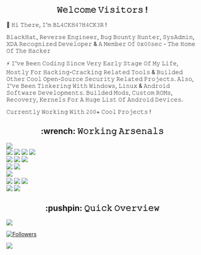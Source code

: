 <h2 align="center">𝚆𝚎𝚕𝚌𝚘𝚖𝚎 𝚅𝚒𝚜𝚒𝚝𝚘𝚛𝚜 !</h2>

👋 𝙷𝚒 𝚃𝚑𝚎𝚛𝚎, 𝙸'𝚖 𝙱𝙻𝟺𝙲𝙺𝙷𝟺𝟽𝙷𝟺𝙲𝙺𝟹𝚁 !

𝙱𝚕𝚊𝚌𝚔𝙷𝚊𝚝, 𝚁𝚎𝚟𝚎𝚛𝚜𝚎 𝙴𝚗𝚐𝚒𝚗𝚎𝚎𝚛, 𝙱𝚞𝚐 𝙱𝚘𝚞𝚗𝚝𝚢 𝙷𝚞𝚗𝚝𝚎𝚛, 𝚂𝚢𝚜𝙰𝚍𝚖𝚒𝚗, 𝚇𝙳𝙰 𝚁𝚎𝚌𝚘𝚐𝚗𝚒𝚣𝚎𝚍 𝙳𝚎𝚟𝚎𝚕𝚘𝚙𝚎𝚛 & 𝙰 𝙼𝚎𝚖𝚋𝚎𝚛 𝙾𝚏 𝟶𝚡𝟶𝟶𝚜𝚎𝚌 - 𝚃𝚑𝚎 𝙷𝚘𝚖𝚎 𝙾𝚏 𝚃𝚑𝚎 𝙷𝚊𝚌𝚔𝚎𝚛

⚡ 𝙸'𝚟𝚎 𝙱𝚎𝚎𝚗 𝙲𝚘𝚍𝚒𝚗𝚐 𝚂𝚒𝚗𝚌𝚎 𝚅𝚎𝚛𝚢 𝙴𝚊𝚛𝚕𝚢 𝚂𝚝𝚊𝚐𝚎 𝙾𝚏 𝙼𝚢 𝙻𝚒𝚏𝚎, 𝙼𝚘𝚜𝚝𝚕𝚢 𝙵𝚘𝚛 𝙷𝚊𝚌𝚔𝚒𝚗𝚐-𝙲𝚛𝚊𝚌𝚔𝚒𝚗𝚐 𝚁𝚎𝚕𝚊𝚝𝚎𝚍 𝚃𝚘𝚘𝚕𝚜 & 𝙱𝚞𝚒𝚕𝚍𝚎𝚍 𝙾𝚝𝚑𝚎𝚛 𝙲𝚘𝚘𝚕 𝙾𝚙𝚎𝚗-𝚂𝚘𝚞𝚛𝚌𝚎 𝚂𝚎𝚌𝚞𝚛𝚒𝚝𝚢 𝚁𝚎𝚕𝚊𝚝𝚎𝚍 𝙿𝚛𝚘𝚓𝚎𝚌𝚝𝚜. 𝙰𝚕𝚜𝚘, 𝙸'𝚟𝚎 𝙱𝚎𝚎𝚗 𝚃𝚒𝚗𝚔𝚎𝚛𝚒𝚗𝚐 𝚆𝚒𝚝𝚑 𝚆𝚒𝚗𝚍𝚘𝚠𝚜, 𝙻𝚒𝚗𝚞𝚡 & 𝙰𝚗𝚍𝚛𝚘𝚒𝚍 𝚂𝚘𝚏𝚝𝚠𝚊𝚛𝚎 𝙳𝚎𝚟𝚎𝚕𝚘𝚙𝚖𝚎𝚗𝚝𝚜. 𝙱𝚞𝚒𝚕𝚍𝚎𝚍 𝙼𝚘𝚍𝚜, 𝙲𝚞𝚜𝚝𝚘𝚖 𝚁𝙾𝙼𝚜, 𝚁𝚎𝚌𝚘𝚟𝚎𝚛𝚢, 𝙺𝚎𝚛𝚗𝚎𝚕𝚜 𝙵𝚘𝚛 𝙰 𝙷𝚞𝚐𝚎 𝙻𝚒𝚜𝚝 𝙾𝚏 𝙰𝚗𝚍𝚛𝚘𝚒𝚍 𝙳𝚎𝚟𝚒𝚌𝚎𝚜.

𝙲𝚞𝚛𝚛𝚎𝚗𝚝𝚕𝚢 𝚆𝚘𝚛𝚔𝚒𝚗𝚐 𝚆𝚒𝚝𝚑 𝟸𝟶𝟶+ 𝙲𝚘𝚘𝚕 𝙿𝚛𝚘𝚓𝚎𝚌𝚝𝚜 !

<h2 align="center">:wrench: 𝚆𝚘𝚛𝚔𝚒𝚗𝚐 𝙰𝚛𝚜𝚎𝚗𝚊𝚕𝚜</h2>

<img src="https://img.shields.io/badge/-Python-3776AB?style=for-the-badge&logo=python&logoColor=white"> <br />
<img src="https://img.shields.io/badge/-HTML5-E34F26?style=for-the-badge&logo=html5&logoColor=white">
<img src="https://img.shields.io/badge/-CSS3-1572B6?style=for-the-badge&logo=css3&logoColor=white">
<img src="https://img.shields.io/badge/-Bootstrap-563D7C?style=for-the-badge&logo=bootstrap&logoColor=white">
<img src="https://img.shields.io/badge/-JavaScript-black?style=for-the-badge&logo=javascript&logoColor=eed718"> <br />
<img src="https://img.shields.io/badge/-Linux-black?style=for-the-badge&logo=Linux&logoColor=white">
<img src="https://img.shields.io/badge/-Windows-0078D6?style=for-the-badge&logo=Windows">
<img src="https://img.shields.io/badge/-Android-black?style=for-the-badge&logo=android"> <br />
<img src="https://img.shields.io/badge/-SQLite-003B57?style=for-the-badge&logo=SQLite&logoColor=white">
<img src="https://img.shields.io/badge/-MariaDB-003545?style=for-the-badge&logo=MariaDB"> <br />
<img src="https://img.shields.io/badge/-Git-F05032?style=for-the-badge&logo=Git&logoColor=white">
<imgs rc="https://img.shields.io/badge/-Terminal-black?style=for-the-badge&logo=GNU%20Bash&logoColor=white"> <br />
<img src="https://img.shields.io/badge/-Travis%20CI-dfd896?style=for-the-badge&logo=Travis%20CI&logoColor=92232c">
<img src="https://img.shields.io/badge/-CircleCI-343434?style=for-the-badge&logo=CircleCI">
<img src="https://img.shields.io/badge/-Drone%20CI-212121?style=for-the-badge&logo=Drone"> <br />
<img src="https://img.shields.io/badge/-Jekyll-CC0000?style=for-the-badge&logo=Jekyll&logoColor=white">
<img src="https://img.shields.io/badge/-Markdown-000000?style=for-the-badge&logo=Markdown"> <br />

<h2 align="center">:pushpin: 𝚀𝚞𝚒𝚌𝚔 𝙾𝚟𝚎𝚛𝚟𝚒𝚎𝚠</h2>

![](https://komarev.com/ghpvc/?username=BL4CKH47H4CK3R&style=flat-square&label&label=Profile+Views)

<a href="https://github.com/BL4CKH47H4CK3R/followers"><img title="Followers" src="https://img.shields.io/github/followers/BL4CKH47H4CK3R?color=blue&style=flat-square"></a>

![](https://github-readme-stats.vercel.app/api?username=BL4CKH47H4CK3R&show_icons=true&include_all_commits=true&count_private=true&theme=algolia)
